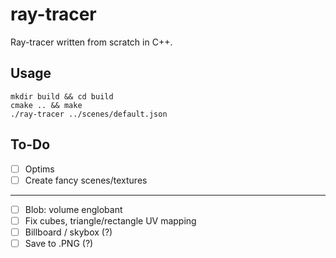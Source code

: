 # ray-tracer

Ray-tracer written from scratch in C++.

## Usage

```
mkdir build && cd build
cmake .. && make
./ray-tracer ../scenes/default.json
```

## To-Do

- [ ] Optims
- [ ] Create fancy scenes/textures

---

- [ ] Blob: volume englobant
- [ ] Fix cubes, triangle/rectangle UV mapping
- [ ] Billboard / skybox (?)
- [ ] Save to .PNG (?)